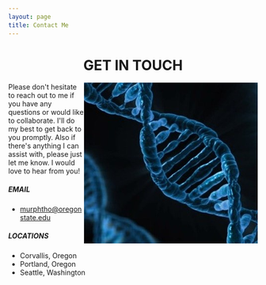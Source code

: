 ```yaml
---
layout: page
title: Contact Me
---
```


# <center>GET IN TOUCH</center>


<img src="/assets/img/dna2.jpg" align="right"> 



Please don't hesitate to reach out to me if you have any questions or would like to collaborate. I'll do my best to get back to you promptly. Also if there's anything I can assist with, please just let me know. I would love to hear from you!

##### EMAIL
- murphtho@oregonstate.edu

##### LOCATIONS
- Corvallis, Oregon
- Portland, Oregon
- Seattle, Washington
